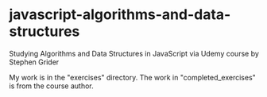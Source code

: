 # javascript-algorithms-and-data-structures

Studying Algorithms and Data Structures in JavaScript via Udemy course by Stephen Grider

My work is in the "exercises" directory. The work in "completed_exercises" is from the course author.
